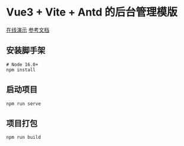# Vue3 + Vite + Antd 的后台管理模版

<a href="https://colewang.github.io/admin-template/" target="_blank">在线演示</a>
<a href="https://colewang.github.io/admin-template-docs/" target="_blank">参考文档</a>

## 安装脚手架
```shell
# Node 16.0+
npm install
```

## 启动项目
```shell
npm run serve
```

## 项目打包
```shell
npm run build
```
